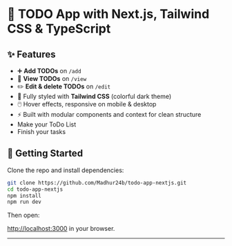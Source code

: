 # 🚀 TODO App with Next.js, Tailwind CSS & TypeScript


## ✨ Features
- ➕ **Add TODOs** on `/add`
- 👀 **View TODOs** on `/view`
- ✏️ **Edit & delete TODOs** on `/edit`
- 🎨 Fully styled with **Tailwind CSS** (colorful dark theme)
- 🖱️ Hover effects, responsive on mobile & desktop
- ⚡ Built with modular components and context for clean structure
- Make your ToDo List
- Finish your tasks
## 🚀 Getting Started

Clone the repo and install dependencies:

```bash
git clone https://github.com/Madhur24b/todo-app-nextjs.git
cd todo-app-nextjs
npm install
npm run dev
```

Then open:

[http://localhost:3000](http://localhost:3000) in your browser.

---
